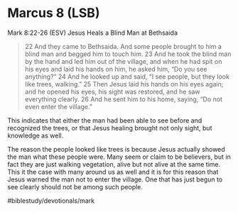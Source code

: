 # Marcus 8 (LSB)
Mark 8:22-26 (ESV) Jesus Heals a Blind Man at Bethsaida
> 22 And they came to Bethsaida. And some people brought to him a blind man and begged him to touch him. 23 And he took the blind man by the hand and led him out of the village, and when he had spit on his eyes and laid his hands on him, he asked him, “Do you see anything?” 24 And he looked up and said, “I see people, but they look like trees, walking.” 25 Then Jesus laid his hands on his eyes again; and he opened his eyes, his sight was restored, and he saw everything clearly. 26 And he sent him to his home, saying, “Do not even enter the village.”  

This indicates that either the man had been able to see before and recognized the trees, or that Jesus healing brought not only sight, but knowledge as well. 

The reason the people looked like trees is because Jesus actually showed the man what these people were. Many seem or claim to be believers, but in fact they are just walking vegetation, alive but not alive at the same time. This it the case with many around us as well and it is for this reason that Jesus warned the man not to enter the village. 
One that has just begun to see clearly should not be among such people. 

#biblestudy/devotionals/mark